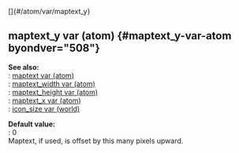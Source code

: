 []{#/atom/var/maptext_y}    
## maptext_y var (atom) {#maptext_y-var-atom byondver="508"}    
**See also:**    
:   [maptext var (atom)](/ref/atom/var/maptext)    
:   [maptext_width var (atom)](/ref/atom/var/maptext_width)    
:   [maptext_height var (atom)](/ref/atom/var/maptext_height)    
:   [maptext_x var (atom)](/ref/atom/var/maptext_x)    
:   [icon_size var (world)](/ref/world/var/icon_size)    
<!-- -->    
**Default value:**    
:   0    
Maptext, if used, is offset by this many pixels upward.  
